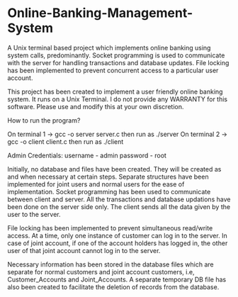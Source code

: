 # Online-Banking-Management-System
A Unix terminal based project which implements online banking using system calls, predominantly. Socket programming is used to communicate with the server for handling transactions and database updates. File locking has been implemented to prevent concurrent access to a particular user account.

This project has been created to implement a user friendly online banking system. It runs on a Unix Terminal.
I do not provide any WARRANTY for this software. Please use and modify this at your own discretion.

How to run the program?

On terminal 1 -> gcc -o server server.c
				 then run as ./server
On terminal 2 -> gcc -o client client.c
				 then run as ./client
         
Admin Credentials:
username - admin
password - root

Initially, no database and files have been created. They will be created as and when necessary at certain steps.
Separate structures have been implemented for joint users and normal users for the ease of implementation.
Socket programming has been used to communicate between client and server. All the transactions and database updations have been done on the server side only. The client sends all the data given by the user to the server.

File locking has been implemented to prevent simultaneous read/write access.
At a time, only one instance of customer can log in to the server.
In case of joint account, if one of the account holders has logged in, the other user of that joint account cannot log in to the server.

Necessary information has been stored in the database files which are separate for normal customers and joint account customers, i.e, Customer_Accounts and Joint_Accounts. A separate temporary DB file has also been created to facilitate the deletion of records from the database.
